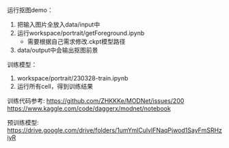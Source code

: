 运行抠图demo：
1. 把输入图片全放入data/input中
2. 运行workspace/portrait/getForeground.ipynb
   * 需要根据自己需求修改.ckpt模型路径
3. data/output中会输出抠图前景

训练模型：
1. workspace/portrait/230328-train.ipynb
2. 运行所有cell，得到训练结果

训练代码参考:
https://github.com/ZHKKKe/MODNet/issues/200
https://www.kaggle.com/code/daggerx/modnet/notebook

预训练模型:
https://drive.google.com/drive/folders/1umYmlCulvIFNaqPjwod1SayFmSRHziyR
